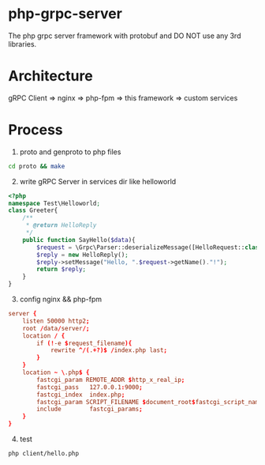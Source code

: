 # php-grpc-server
The php grpc server framework with protobuf and DO NOT use any 3rd libraries.

# Architecture

gRPC Client  => nginx => php-fpm => this framework => custom services

# Process

1. proto and genproto to php files

```bash
cd proto && make
```

2. write gRPC Server in services dir like helloworld

```php
<?php
namespace Test\Helloworld;
class Greeter{
	/**
	 * @return HelloReply
	 */
	public function SayHello($data){
		$request = \Grpc\Parser::deserializeMessage([HelloRequest::class, null], $data);
		$reply = new HelloReply();
		$reply->setMessage("Hello, ".$request->getName()."!");
		return $reply;
	}
}

```

3. config nginx && php-fpm

```conf
server {
	listen 50000 http2;
	root /data/server/;
	location / {
		if (!-e $request_filename){
			rewrite ^/(.+?)$ /index.php last;
		}
	}
	location ~ \.php$ {
		fastcgi_param REMOTE_ADDR $http_x_real_ip;
		fastcgi_pass   127.0.0.1:9000;
		fastcgi_index  index.php;
		fastcgi_param SCRIPT_FILENAME $document_root$fastcgi_script_name;
		include        fastcgi_params;
	}
}
```
4. test

```bash
php client/hello.php
```
